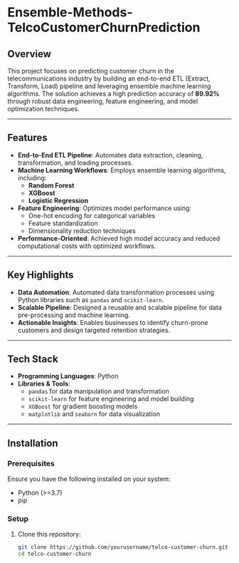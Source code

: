 # Ensemble-Methods-TelcoCustomerChurnPrediction

## Overview
This project focuses on predicting customer churn in the telecommunications industry by building an end-to-end ETL (Extract, Transform, Load) pipeline and leveraging ensemble machine learning algorithms. The solution achieves a high prediction accuracy of **89.92%** through robust data engineering, feature engineering, and model optimization techniques.

---

## Features
- **End-to-End ETL Pipeline**: Automates data extraction, cleaning, transformation, and loading processes.
- **Machine Learning Workflows**: Employs ensemble learning algorithms, including:
  - **Random Forest**
  - **XGBoost**
  - **Logistic Regression**
- **Feature Engineering**: Optimizes model performance using:
  - One-hot encoding for categorical variables
  - Feature standardization
  - Dimensionality reduction techniques
- **Performance-Oriented**: Achieved high model accuracy and reduced computational costs with optimized workflows.

---

## Key Highlights
- **Data Automation**: Automated data transformation processes using Python libraries such as `pandas` and `scikit-learn`.
- **Scalable Pipeline**: Designed a reusable and scalable pipeline for data pre-processing and machine learning.
- **Actionable Insights**: Enables businesses to identify churn-prone customers and design targeted retention strategies.

---

## Tech Stack
- **Programming Languages**: Python
- **Libraries & Tools**:
  - `pandas` for data manipulation and transformation
  - `scikit-learn` for feature engineering and model building
  - `XGBoost` for gradient boosting models
  - `matplotlib` and `seaborn` for data visualization

---

## Installation

### Prerequisites
Ensure you have the following installed on your system:
- Python (>=3.7)
- pip

### Setup
1. Clone this repository:
   ```bash
   git clone https://github.com/yourusername/telco-customer-churn.git
   cd telco-customer-churn
